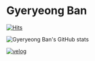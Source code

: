 # Gyeryeong Ban

[![Hits](https://hits.seeyoufarm.com/api/count/incr/badge.svg?url=https%3A%2F%2Fgithub.com%2Fgyeryeongban&count_bg=%2379C83D&title_bg=%23555555&icon=&icon_color=%23E7E7E7&title=hits&edge_flat=false)](https://hits.seeyoufarm.com)

![Gyeryeong Ban's GitHub stats](https://github-readme-stats.vercel.app/api?username=gyeryeongban&show_icons=true&theme=dark)

[![velog](https://img.shields.io/badge/velog-20C997.svg?&style=for-the-badge&logo=velog&logoColor=white&link=https://velog.io/@gyeryeongban)](https://velog.io/@gyeryeongban)
